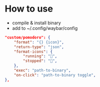 # How to use

* compile & install binary
* add to ~/.config/waybar/config

```json
"custom/pomodoro": {
	"format": "{} {icon}",
	"return-type": "json",
	"format-icons": {
		"running": "󰔟",
		"stopped": "󱦠",
	},
	"exec": "path-to-binary",
	"on-click": "path-to-binary toggle",
},
```
